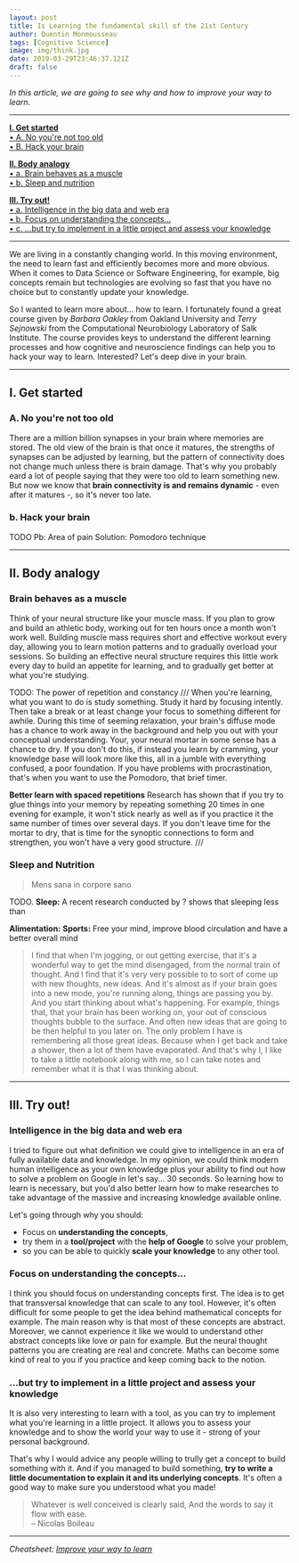 ```yaml
---
layout: post
title: Is Learning the fundamental skill of the 21st Century
author: Quentin Monmousseau
tags: [Cognitive Science]
image: img/think.jpg
date: 2019-03-29T23:46:37.121Z
draft: false
---
```


*In this article, we are going to see why and how to improve your way to learn.*

---

**[I. Get started](#one)**  
[• A. No you're not too old](#two-one)  
[• B. Hack your brain](#two-one)  

**[II. Body analogy](#two)**  
[• a. Brain behaves as a muscle](#two-one)  
[• b. Sleep and nutrition](#two-one)  

**[III. Try out!](#three)**  
[• a. Intelligence in the big data and web era](#three-one)  
[• b. Focus on understanding the concepts...](#three-two)  
[• c. ...but try to implement in a little project and assess your knowledge](#three-three)

---

We are living in a constantly changing world. In this moving environment, the need to learn fast and efficiently becomes more and more obvious. When it comes to Data Science or Software Engineering, for example, big concepts remain but technologies are evolving so fast that you have no choice but to constantly update your knowledge.

So I wanted to learn more about... how to learn. I fortunately found a great course given by *Barbara Oakley* from Oakland University and *Terry Sejnowski* from the Computational Neurobiology Laboratory of Salk Institute. The course provides keys to understand the different learning processes and how cognitive and neuroscience findings can help you to hack your way to learn. Interested? Let's deep dive in your brain.

---

## I. Get started

### A. No you're not too old

There are a million billion synapses in your brain where memories are stored. The old view of the brain is that once it matures, the strengths of synapses can be adjusted by learning, but the pattern of connectivity does not change much unless there is brain damage. That's why you probably eard a lot of people saying that they were too old to learn something new. But now we know that **brain connectivity is and remains dynamic** - even after it matures -, so it's never too late.

### b. Hack your brain

TODO
Pb: Area of pain
Solution: Pomodoro technique

---

## II. Body analogy

### Brain behaves as a muscle

Think of your neural structure like your muscle mass. If you plan to grow and build an athletic body, working out for ten hours once a month won't work well. Building muscle mass requires short and effective workout every day, allowing you to learn motion patterns and to gradually overload your sessions. So building an effective neural structure requires this little work every day to build an appetite for learning, and to gradually get better at what you're studying.

TODO: The power of repetition and constancy
///
When you're learning, what you want to do is study something. Study it hard by focusing intently. Then take a break or at least change your focus to something different for awhile. During this time of seeming relaxation, your brain's diffuse mode has a chance to work away in the background and help you out with your conceptual understanding. Your, your neural mortar in some sense has a chance to dry. If you don't do this, if instead you learn by cramming, your knowledge base will look more like this, all in a jumble with everything confused, a poor foundation. If you have problems with procrastination, that's when you want to use the Pomodoro, that brief timer.

**Better learn with spaced repetitions**
Research has shown that if you try to glue things into your memory by repeating something 20 times in one evening for example, it won't stick nearly as well as if you practice it the same number of times over several days. If you don't leave time for the mortar to dry, that is time for the synoptic connections to form and strengthen, you won't have a very good structure.
///

### Sleep and Nutrition

> Mens sana in corpore sano

TODO.
**Sleep:**
A recent research conducted by   ?    shows that sleeping less than 

**Alimentation:**
**Sports:** Free your mind, improve blood circulation and have a better overall mind 
> I find that when I'm jogging, or out getting exercise, that it's a wonderful way to get the mind disengaged, from the normal train of thought. And I find that it's very very possible to to sort of come up with new thoughts, new ideas. And it's almost as if your brain goes into a new mode, you're running along, things are passing you by. And you start thinking about what's happening. For example, things that, that your brain has been working on, your out of conscious thoughts bubble to the surface. And often new ideas that are going to be then helpful to you later on. The only problem I have is remembering all those great ideas. Because when I get back and take a shower, then a lot of them have evaporated. And that's why I, I like to take a little notebook along with me, so I can take notes and remember what it is that I was thinking about.

---

## III. Try out!

### Intelligence in the big data and web era

I tried to figure out what definition we could give to intelligence in an era of fully available data and knowledge.
In my opinion, we could think modern human intelligence as your own knowledge plus your ability to find out how to solve a problem on Google in let's say... 30 seconds. So learning how to learn is necessary, but you'd also better learn how to make researches to take advantage of the massive and increasing knowledge available online.

Let's going through why you should:
- Focus on **understanding the concepts**,
- try them in a **tool/project** with the **help of Google** to solve your problem,
- so you can be able to quickly **scale your knowledge** to any other tool.

### Focus on understanding the concepts...

I think you should focus on understanding concepts first. The idea is to get that transversal knowledge that can scale to any tool.
However, it's often difficult for some people to get the idea behind mathematical concepts for example. The main reason why is that most of these concepts are abstract. Moreover, we cannot experience it like we would to understand other abstract concepts like love or pain for example. But the neural thought patterns you are creating are real and concrete. Maths can become some kind of real to you if you practice and keep coming back to the notion.

### ...but try to implement in a little project and assess your knowledge

It is also very interesting to learn with a tool, as you can try to implement what you're learning in a little project. It allows you to assess your knowledge and to show the world your way to use it - strong of your personal background.

That's why I would advice any people willing to trully get a concept to build something with it. And if you managed to build something, **try to write a little documentation to explain it and its underlying concepts**. It's often a good way to make sure you understood what you made!

> Whatever is well conceived is clearly said, And the words to say it flow with ease.  
> – Nicolas Boileau

---

*Cheatsheet: [Improve your way to learn](https://github.io/qmonmous)*